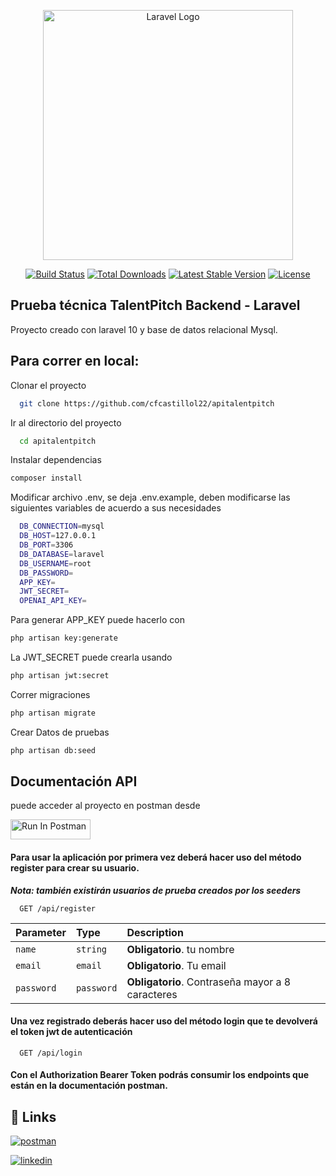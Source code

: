<p align="center"><a href="https://laravel.com" target="_blank"><img src="https://raw.githubusercontent.com/laravel/art/master/logo-lockup/5%20SVG/2%20CMYK/1%20Full%20Color/laravel-logolockup-cmyk-red.svg" width="400" alt="Laravel Logo"></a></p>

<p align="center">
<a href="https://github.com/laravel/framework/actions"><img src="https://github.com/laravel/framework/workflows/tests/badge.svg" alt="Build Status"></a>
<a href="https://packagist.org/packages/laravel/framework"><img src="https://img.shields.io/packagist/dt/laravel/framework" alt="Total Downloads"></a>
<a href="https://packagist.org/packages/laravel/framework"><img src="https://img.shields.io/packagist/v/laravel/framework" alt="Latest Stable Version"></a>
<a href="https://packagist.org/packages/laravel/framework"><img src="https://img.shields.io/packagist/l/laravel/framework" alt="License"></a>
</p>

## Prueba técnica TalentPitch Backend - Laravel

Proyecto creado con laravel 10 y base de datos relacional Mysql.

## Para correr en local:

Clonar el proyecto

```bash
  git clone https://github.com/cfcastillol22/apitalentpitch
```

Ir al directorio del proyecto

```bash
  cd apitalentpitch
```

Instalar dependencias

```bash
composer install
```

Modificar archivo .env, se deja .env.example, deben modificarse las siguientes variables de acuerdo a sus necesidades

```bash
  DB_CONNECTION=mysql
  DB_HOST=127.0.0.1
  DB_PORT=3306
  DB_DATABASE=laravel
  DB_USERNAME=root
  DB_PASSWORD=
  APP_KEY=
  JWT_SECRET=
  OPENAI_API_KEY=
```

Para generar APP_KEY puede hacerlo con

```bash
php artisan key:generate
```

La JWT_SECRET puede crearla usando

```bash
php artisan jwt:secret
```

Correr migraciones

```bash
php artisan migrate
```

Crear Datos de pruebas

```bash
php artisan db:seed
```

## Documentación API

puede acceder al proyecto en postman desde

[<img src="https://run.pstmn.io/button.svg" alt="Run In Postman" style="width: 128px; height: 32px;">](https://god.gw.postman.com/run-collection/13666984-d909b4f1-d4c9-4afa-bbfd-af57123ffb0b?action=collection%2Ffork&source=rip_markdown&collection-url=entityId%3D13666984-d909b4f1-d4c9-4afa-bbfd-af57123ffb0b%26entityType%3Dcollection%26workspaceId%3De017faff-1709-4fd7-b1d6-0c174e6e73b4)

#### Para usar la aplicación por primera vez deberá hacer uso del método register para crear su usuario.

_**Nota: también existirán usuarios de prueba creados por los seeders**_

```http
  GET /api/register
```

| Parameter  | Type       | Description                                      |
| :--------- | :--------- | :----------------------------------------------- |
| `name`     | `string`   | **Obligatorio**. tu nombre                       |
| `email`    | `email`    | **Obligatorio**. Tu email                        |
| `password` | `password` | **Obligatorio**. Contraseña mayor a 8 caracteres |

#### Una vez registrado deberás hacer uso del método login que te devolverá el token jwt de autenticación

```http
  GET /api/login
```

#### Con el Authorization Bearer Token podrás consumir los endpoints que están en la documentación postman.

## 🔗 Links

[![postman](https://img.shields.io/static/v1?style=for-the-badge&message=Postman&color=FF6C37&logo=Postman&logoColor=FFFFFF&label=)](https://documenter.getpostman.com/view/13666984/2sA3rzJCbU)

[![linkedin](https://img.shields.io/badge/linkedin-0A66C2?style=for-the-badge&logo=linkedin&logoColor=white)](https://www.linkedin.com/in/cfcastillol/)
